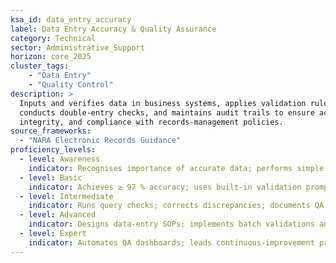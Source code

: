 ```yaml
---
ksa_id: data_entry_accuracy
label: Data Entry Accuracy & Quality Assurance
category: Technical
sector: Administrative_Support
horizon: core_2025
cluster_tags: 
    - "Data Entry"
    - "Quality Control"
description: >
  Inputs and verifies data in business systems, applies validation rules,
  conducts double-entry checks, and maintains audit trails to ensure accuracy,
  integrity, and compliance with records-management policies.
source_frameworks:
  - "NARA Electronic Records Guidance"
proficiency_levels:
  - level: Awareness
    indicator: Recognises importance of accurate data; performs simple keying.
  - level: Basic
    indicator: Achieves ≥ 97 % accuracy; uses built-in validation prompts.
  - level: Intermediate
    indicator: Runs query checks; corrects discrepancies; documents QA steps.
  - level: Advanced
    indicator: Designs data-entry SOPs; implements batch validations and error logs.
  - level: Expert
    indicator: Automates QA dashboards; leads continuous-improvement projects reducing error rate < 0.5 %.
---
```

